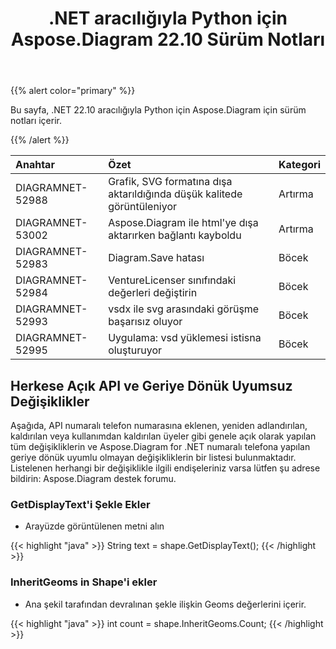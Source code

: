 ﻿---
title: .NET aracılığıyla Python için Aspose.Diagram 22.10 Sürüm Notları
type: docs
weight: 17
url: /tr/python-net/aspose-diagram-for-python-via-net-22-10-release-notes/
---
{{% alert color="primary" %}} 

Bu sayfa, .NET 22.10 aracılığıyla Python için Aspose.Diagram için sürüm notları içerir.

{{% /alert %}} 

|**Anahtar**|**Özet**|**Kategori**|
|:- |:- |:- |
|DIAGRAMNET-52988|Grafik, SVG formatına dışa aktarıldığında düşük kalitede görüntüleniyor|Artırma|
|DIAGRAMNET-53002|Aspose.Diagram ile html'ye dışa aktarırken bağlantı kayboldu|Artırma|
|DIAGRAMNET-52983|Diagram.Save hatası|Böcek|
|DIAGRAMNET-52984|VentureLicenser sınıfındaki değerleri değiştirin|Böcek|
|DIAGRAMNET-52993|vsdx ile svg arasındaki görüşme başarısız oluyor|Böcek|
|DIAGRAMNET-52995|Uygulama: vsd yüklemesi istisna oluşturuyor|Böcek|

## **Herkese Açık API ve Geriye Dönük Uyumsuz Değişiklikler**
Aşağıda, API numaralı telefon numarasına eklenen, yeniden adlandırılan, kaldırılan veya kullanımdan kaldırılan üyeler gibi genele açık olarak yapılan tüm değişikliklerin ve Aspose.Diagram for .NET numaralı telefona yapılan geriye dönük uyumlu olmayan değişikliklerin bir listesi bulunmaktadır. Listelenen herhangi bir değişiklikle ilgili endişeleriniz varsa lütfen şu adrese bildirin: Aspose.Diagram destek forumu.

### **GetDisplayText'i Şekle Ekler**
- Arayüzde görüntülenen metni alın

{{< highlight "java" >}}
String text = shape.GetDisplayText();
{{< /highlight >}}

### **InheritGeoms in Shape'i ekler**
- Ana şekil tarafından devralınan şekle ilişkin Geoms değerlerini içerir.

{{< highlight "java" >}}
int count = shape.InheritGeoms.Count;
{{< /highlight >}}